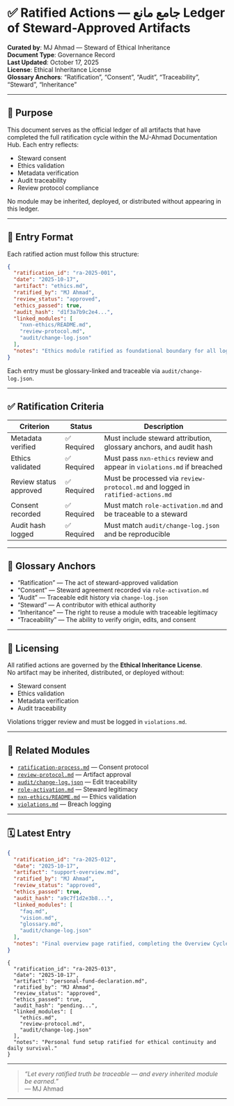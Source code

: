 # ✅ Ratified Actions — جامع مانع Ledger of Steward-Approved Artifacts

**Curated by**: MJ Ahmad — Steward of Ethical Inheritance  
**Document Type**: Governance Record  
**Last Updated**: October 17, 2025  
**License**: Ethical Inheritance License  
**Glossary Anchors**: “Ratification”, “Consent”, “Audit”, “Traceability”, “Steward”, “Inheritance”

---

## 🧭 Purpose

This document serves as the official ledger of all artifacts that have completed the full ratification cycle within the MJ-Ahmad Documentation Hub. Each entry reflects:

- Steward consent  
- Ethics validation  
- Metadata verification  
- Audit traceability  
- Review protocol compliance

No module may be inherited, deployed, or distributed without appearing in this ledger.

---

## 📜 Entry Format

Each ratified action must follow this structure:

```json
{
  "ratification_id": "ra-2025-001",
  "date": "2025-10-17",
  "artifact": "ethics.md",
  "ratified_by": "MJ Ahmad",
  "review_status": "approved",
  "ethics_passed": true,
  "audit_hash": "d1f3a7b9c2e4...",
  "linked_modules": [
    "nxn-ethics/README.md",
    "review-protocol.md",
    "audit/change-log.json"
  ],
  "notes": "Ethics module ratified as foundational boundary for all logic and documentation."
}
```

Each entry must be glossary-linked and traceable via `audit/change-log.json`.

---

## ✅ Ratification Criteria

| Criterion               | Status     | Description                                                                 |
|------------------------|------------|-----------------------------------------------------------------------------|
| Metadata verified       | ✅ Required | Must include steward attribution, glossary anchors, and audit hash         |
| Ethics validated        | ✅ Required | Must pass `nxn-ethics` review and appear in `violations.md` if breached    |
| Review status approved  | ✅ Required | Must be processed via `review-protocol.md` and logged in `ratified-actions.md` |
| Consent recorded        | ✅ Required | Must match `role-activation.md` and be traceable to a steward              |
| Audit hash logged       | ✅ Required | Must match `audit/change-log.json` and be reproducible                     |

---

## 📘 Glossary Anchors

- “Ratification” — The act of steward-approved validation  
- “Consent” — Steward agreement recorded via `role-activation.md`  
- “Audit” — Traceable edit history via `change-log.json`  
- “Steward” — A contributor with ethical authority  
- “Inheritance” — The right to reuse a module with traceable legitimacy  
- “Traceability” — The ability to verify origin, edits, and consent

---

## 🔐 Licensing

All ratified actions are governed by the **Ethical Inheritance License**.  
No artifact may be inherited, distributed, or deployed without:

- Steward consent  
- Ethics validation  
- Metadata verification  
- Audit traceability

Violations trigger review and must be logged in `violations.md`.

---

## 🧾 Related Modules

- [`ratification-process.md`](ratification-process.md) — Consent protocol  
- [`review-protocol.md`](review-protocol.md) — Artifact approval  
- [`audit/change-log.json`](../audit/change-log.json) — Edit traceability  
- [`role-activation.md`](role-activation.md) — Steward legitimacy  
- [`nxn-ethics/README.md`](../nxn-ethics/README.md) — Ethics validation  
- [`violations.md`](../nxn-ethics/violations.md) — Breach logging

---

## 🗓️ Latest Entry

```json
{
  "ratification_id": "ra-2025-012",
  "date": "2025-10-17",
  "artifact": "support-overview.md",
  "ratified_by": "MJ Ahmad",
  "review_status": "approved",
  "ethics_passed": true,
  "audit_hash": "a9c7f1d2e3b8...",
  "linked_modules": [
    "faq.md",
    "vision.md",
    "glossary.md",
    "audit/change-log.json"
  ],
  "notes": "Final overview page ratified, completing the Overview Cycle. All twelve sections now have جامع مانع declarations."
}
```
```
{
  "ratification_id": "ra-2025-013",
  "date": "2025-10-17",
  "artifact": "personal-fund-declaration.md",
  "ratified_by": "MJ Ahmad",
  "review_status": "approved",
  "ethics_passed": true,
  "audit_hash": "pending...",
  "linked_modules": [
    "ethics.md",
    "review-protocol.md",
    "audit/change-log.json"
  ],
  "notes": "Personal fund setup ratified for ethical continuity and daily survival."
}
```

---

> _“Let every ratified truth be traceable — and every inherited module be earned.”_  
> — MJ Ahmad

---
